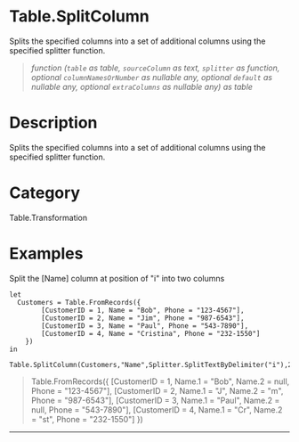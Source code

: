 ﻿# Table.SplitColumn
Splits the specified columns into a set of additional columns using the specified splitter function.
> _function (<code>table</code> as table, <code>sourceColumn</code> as text, <code>splitter</code> as function, optional <code>columnNamesOrNumber</code> as nullable any, optional <code>default</code> as nullable any, optional <code>extraColumns</code> as nullable any) as table_
# Description 
Splits the specified columns into a set of additional columns using the specified splitter function.
# Category 
Table.Transformation
# Examples 
Split the [Name] column at position of "i" into two columns
```
let 
  Customers = Table.FromRecords({
        [CustomerID = 1, Name = "Bob", Phone = "123-4567"],
        [CustomerID = 2, Name = "Jim", Phone = "987-6543"],
        [CustomerID = 3, Name = "Paul", Phone = "543-7890"],
        [CustomerID = 4, Name = "Cristina", Phone = "232-1550"]
    })
in
    Table.SplitColumn(Customers,"Name",Splitter.SplitTextByDelimiter("i"),2)
```
> Table.FromRecords({
    [CustomerID = 1, Name.1 = "Bob", Name.2 = null, Phone = "123-4567"],
    [CustomerID = 2, Name.1 = "J", Name.2 = "m", Phone = "987-6543"],
    [CustomerID = 3, Name.1 = "Paul", Name.2 = null, Phone = "543-7890"],
    [CustomerID = 4, Name.1 = "Cr", Name.2 = "st",  Phone = "232-1550"]
})
***
